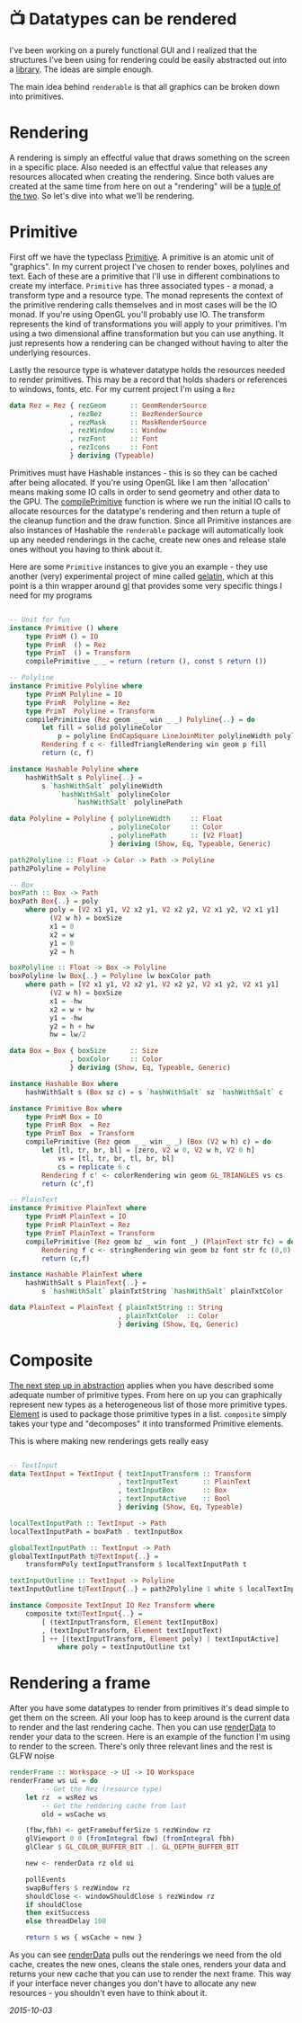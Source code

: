 # 📺 Datatypes can be rendered

I've been working on a purely functional GUI and I realized that the structures
I've been using for rendering could be easily abstracted out into a
[library](http://hackage.haskell.org/package/renderable). The ideas are simple
enough.

The main idea behind `renderable` is that all graphics can be broken down into
primitives.

<!-- toc -->

Rendering
=========
A rendering is simply an effectful value that draws something on the screen in
a specific place.  Also needed is an effectful value that releases any
resources allocated when creating the rendering. Since both values are created
at the same time from here on out a "rendering" will be a [tuple of the two](http://hackage.haskell.org/package/renderable-0.1.0.0/docs/Data-Renderable.html#t:Rendering). So let's dive into what we'll
be rendering.

Primitive
=========
First off we have the typeclass [Primitive](http://hackage.haskell.org/package/renderable-0.1.0.0/docs/Data-Renderable.html#t:Primitive). A primitive is an atomic unit of "graphics". In my current project I've
chosen to render boxes, polylines and text. Each of these are a primitive that
I'll use in different combinations to create my interface. `Primitive` has three
associated types - a monad, a transform type and a resource type. The monad
represents the context of the primitive rendering calls themselves and in most
cases will be the IO monad. If you're using OpenGL you'll probably use IO. The
transform represents the kind of transformations you will apply to your
primitives.  I'm using a two dimensional affine transformation but you can use
anything. It just represents how a rendering can be changed without having to
alter the underlying resources.

Lastly the resource type is whatever datatype holds the resources needed to
render primitives. This may be a record that holds shaders or references to
windows, fonts, etc. For my current project I'm using a `Rez`

```haskell
data Rez = Rez { rezGeom      :: GeomRenderSource
               , rezBez       :: BezRenderSource
               , rezMask      :: MaskRenderSource
               , rezWindow    :: Window
               , rezFont      :: Font
               , rezIcons     :: Font
               } deriving (Typeable)
```

Primitives must have Hashable instances - this is so they can be cached after
being allocated. If you're using OpenGL like I am then 'allocation' means making
some IO calls in order to send geometry and other data to the GPU. The
[compilePrimitive](http://hackage.haskell.org/package/renderable-0.1.0.0/docs/Data-Renderable.html#v:compilePrimitive)
function is where we run the initial IO calls to allocate resources for the
datatype's rendering and then return a tuple of the cleanup function and the
draw function. Since all Primitive instances are also instances of Hashable the
`renderable` package will automatically look up any needed renderings in the
cache, create new ones and release stale ones without you having to think about
it.

Here are some `Primitive` instances to give you an example - they use another
(very) experimental project of mine called [gelatin](http://hackage.haskell.org/package/gelatin),
which at this point is a thin wrapper around [gl](http://hackage.haskell.org/package/gl)
that provides some very specific things I need for my programs

```haskell

-- Unit for fun
instance Primitive () where
    type PrimM () = IO
    type PrimR  () = Rez
    type PrimT  () = Transform
    compilePrimitive _ _ = return (return (), const $ return ())

-- Polyline
instance Primitive Polyline where
    type PrimM Polyline = IO
    type PrimR  Polyline = Rez
    type PrimT  Polyline = Transform
    compilePrimitive (Rez geom _ _ win _ _) Polyline{..} = do
        let fill = solid polylineColor
            p = polyline EndCapSquare LineJoinMiter polylineWidth polylinePath
        Rendering f c <- filledTriangleRendering win geom p fill
        return (c, f)

instance Hashable Polyline where
    hashWithSalt s Polyline{..} =
        s `hashWithSalt` polylineWidth
            `hashWithSalt` polylineColor
                `hashWithSalt` polylinePath

data Polyline = Polyline { polylineWidth     :: Float
                         , polylineColor     :: Color
                         , polylinePath      :: [V2 Float]
                         } deriving (Show, Eq, Typeable, Generic)

path2Polyline :: Float -> Color -> Path -> Polyline
path2Polyline = Polyline

-- Box
boxPath :: Box -> Path
boxPath Box{..} = poly
    where poly = [V2 x1 y1, V2 x2 y1, V2 x2 y2, V2 x1 y2, V2 x1 y1]
          (V2 w h) = boxSize
          x1 = 0
          x2 = w
          y1 = 0
          y2 = h

boxPolyline :: Float -> Box -> Polyline
boxPolyline lw Box{..} = Polyline lw boxColor path
    where path = [V2 x1 y1, V2 x2 y1, V2 x2 y2, V2 x1 y2, V2 x1 y1]
          (V2 w h) = boxSize
          x1 = -hw
          x2 = w + hw
          y1 = -hw
          y2 = h + hw
          hw = lw/2

data Box = Box { boxSize      :: Size
               , boxColor     :: Color
               } deriving (Show, Eq, Typeable, Generic)

instance Hashable Box where
    hashWithSalt s (Box sz c) = s `hashWithSalt` sz `hashWithSalt` c

instance Primitive Box where
    type PrimM Box = IO
    type PrimR Box  = Rez
    type PrimT Box  = Transform
    compilePrimitive (Rez geom _ _ win _ _) (Box (V2 w h) c) = do
        let [tl, tr, br, bl] = [zero, V2 w 0, V2 w h, V2 0 h]
            vs = [tl, tr, br, tl, br, bl]
            cs = replicate 6 c
        Rendering f c' <- colorRendering win geom GL_TRIANGLES vs cs
        return (c',f)

-- PlainText
instance Primitive PlainText where
    type PrimM PlainText = IO
    type PrimR PlainText = Rez
    type PrimT PlainText = Transform
    compilePrimitive (Rez geom bz _ win font _) (PlainText str fc) = do
        Rendering f c <- stringRendering win geom bz font str fc (0,0)
        return (c,f)

instance Hashable PlainText where
    hashWithSalt s PlainText{..} =
        s `hashWithSalt` plainTxtString `hashWithSalt` plainTxtColor

data PlainText = PlainText { plainTxtString :: String
                           , plainTxtColor  :: Color
                           } deriving (Show, Eq, Generic)
```

Composite
=========
[The next step up in abstraction](http://hackage.haskell.org/package/renderable-0.1.0.0/docs/Data-Renderable.html#t:Composite) applies when you have described some adequate number of primitive types.
From here on up you can graphically represent new types as a heterogeneous list
of those more primitive types. [Element](http://hackage.haskell.org/package/renderable-0.0.0.2/docs/Data-Renderable.html#t:Element)
is used to package those primitive types in a list. `composite` simply takes
your type and "decomposes" it into transformed Primitive elements.

This is where making new renderings gets really easy

```haskell

-- TextInput
data TextInput = TextInput { textInputTransform :: Transform
                           , textInputText      :: PlainText
                           , textInputBox       :: Box
                           , textInputActive    :: Bool
                           } deriving (Show, Eq, Typeable)

localTextInputPath :: TextInput -> Path
localTextInputPath = boxPath . textInputBox

globalTextInputPath :: TextInput -> Path
globalTextInputPath t@TextInput{..} =
    transformPoly textInputTransform $ localTextInputPath t

textInputOutline :: TextInput -> Polyline
textInputOutline t@TextInput{..} = path2Polyline 1 white $ localTextInputPath t

instance Composite TextInput IO Rez Transform where
    composite txt@TextInput{..} =
        [ (textInputTransform, Element textInputBox)
        , (textInputTransform, Element textInputText)
        ] ++ [(textInputTransform, Element poly) | textInputActive]
            where poly = textInputOutline txt
```

Rendering a frame
=================
After you have some datatypes to render from primitives it's dead simple to
get them on the screen. All your loop has to keep around is the current data
to render and the last rendering cache. Then you can use [renderData](http://hackage.haskell.org/package/renderable-0.1.0.0/docs/Data-Renderable.html#v:renderData) to render your data to the screen.
Here is an example of the function I'm using to render to the screen. There's
only three relevant lines and the rest is GLFW noise

```haskell
renderFrame :: Workspace -> UI -> IO Workspace
renderFrame ws ui = do
        -- Get the Rez (resource type)
    let rz  = wsRez ws
        -- Get the rendering cache from last
        old = wsCache ws

    (fbw,fbh) <- getFramebufferSize $ rezWindow rz
    glViewport 0 0 (fromIntegral fbw) (fromIntegral fbh)
    glClear $ GL_COLOR_BUFFER_BIT .|. GL_DEPTH_BUFFER_BIT

    new <- renderData rz old ui

    pollEvents
    swapBuffers $ rezWindow rz
    shouldClose <- windowShouldClose $ rezWindow rz
    if shouldClose
    then exitSuccess
    else threadDelay 100

    return $ ws { wsCache = new }
```

As you can see [renderData](http://hackage.haskell.org/package/renderable-0.1.0.0/docs/src/Data.Renderable.html#renderData) pulls out the renderings we need from the old cache,
creates the new ones, cleans the stale ones, renders your data and returns your
new cache that you can use to render the next frame. This way if your interface
never changes you don't have to allocate any new resources - you shouldn't even
have to think about it.

_2015-10-03_
